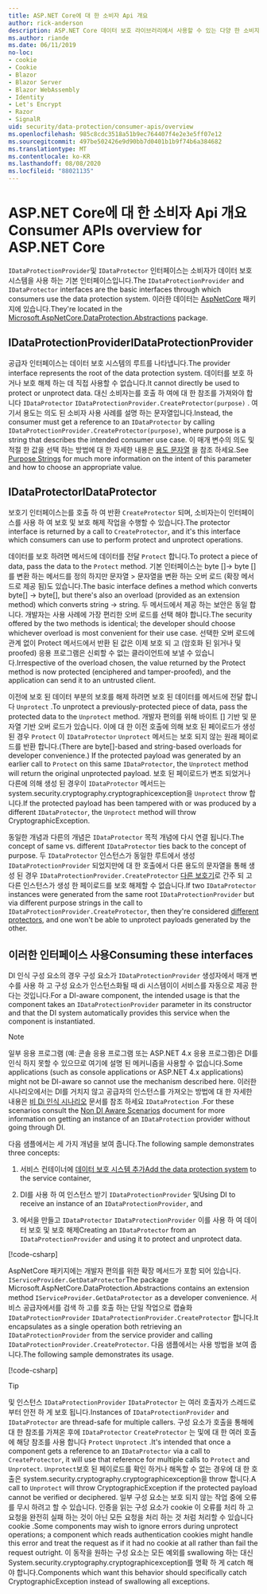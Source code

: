 ```yaml
---
title: ASP.NET Core에 대 한 소비자 Api 개요
author: rick-anderson
description: ASP.NET Core 데이터 보호 라이브러리에서 사용할 수 있는 다양 한 소비자 Api에 대 한 간략 한 개요를 수신 합니다.
ms.author: riande
ms.date: 06/11/2019
no-loc:
- cookie
- Cookie
- Blazor
- Blazor Server
- Blazor WebAssembly
- Identity
- Let's Encrypt
- Razor
- SignalR
uid: security/data-protection/consumer-apis/overview
ms.openlocfilehash: 985c8cdc3518a51b9ec764407f4e2e3e5ff07e12
ms.sourcegitcommit: 497be502426e9d90bb7d0401b1b9f74b6a384682
ms.translationtype: MT
ms.contentlocale: ko-KR
ms.lasthandoff: 08/08/2020
ms.locfileid: "88021135"
---
```

# <a name="consumer-apis-overview-for-aspnet-core"></a><span data-ttu-id="25a77-103">ASP.NET Core에 대 한 소비자 Api 개요</span><span class="sxs-lookup"><span data-stu-id="25a77-103">Consumer APIs overview for ASP.NET Core</span></span>

<span data-ttu-id="25a77-104">`IDataProtectionProvider`및 `IDataProtector` 인터페이스는 소비자가 데이터 보호 시스템을 사용 하는 기본 인터페이스입니다.</span><span class="sxs-lookup"><span data-stu-id="25a77-104">The `IDataProtectionProvider` and `IDataProtector` interfaces are the basic interfaces through which consumers use the data protection system.</span></span> <span data-ttu-id="25a77-105">이러한 데이터는 [AspNetCore](https://www.nuget.org/packages/Microsoft.AspNetCore.DataProtection.Abstractions/) 패키지에 있습니다.</span><span class="sxs-lookup"><span data-stu-id="25a77-105">They're located in the [Microsoft.AspNetCore.DataProtection.Abstractions](https://www.nuget.org/packages/Microsoft.AspNetCore.DataProtection.Abstractions/) package.</span></span>

## <a name="idataprotectionprovider"></a><span data-ttu-id="25a77-106">IDataProtectionProvider</span><span class="sxs-lookup"><span data-stu-id="25a77-106">IDataProtectionProvider</span></span>

<span data-ttu-id="25a77-107">공급자 인터페이스는 데이터 보호 시스템의 루트를 나타냅니다.</span><span class="sxs-lookup"><span data-stu-id="25a77-107">The provider interface represents the root of the data protection system.</span></span> <span data-ttu-id="25a77-108">데이터를 보호 하거나 보호 해제 하는 데 직접 사용할 수 없습니다.</span><span class="sxs-lookup"><span data-stu-id="25a77-108">It cannot directly be used to protect or unprotect data.</span></span> <span data-ttu-id="25a77-109">대신 소비자는를 호출 하 여에 대 한 참조를 가져와야 합니다 `IDataProtector` `IDataProtectionProvider.CreateProtector(purpose)` . 여기서 용도는 의도 된 소비자 사용 사례를 설명 하는 문자열입니다.</span><span class="sxs-lookup"><span data-stu-id="25a77-109">Instead, the consumer must get a reference to an `IDataProtector` by calling `IDataProtectionProvider.CreateProtector(purpose)`, where purpose is a string that describes the intended consumer use case.</span></span> <span data-ttu-id="25a77-110">이 매개 변수의 의도 및 적절 한 값을 선택 하는 방법에 대 한 자세한 내용은 [용도 문자열](xref:security/data-protection/consumer-apis/purpose-strings) 을 참조 하세요.</span><span class="sxs-lookup"><span data-stu-id="25a77-110">See [Purpose Strings](xref:security/data-protection/consumer-apis/purpose-strings) for much more information on the intent of this parameter and how to choose an appropriate value.</span></span>

## <a name="idataprotector"></a><span data-ttu-id="25a77-111">IDataProtector</span><span class="sxs-lookup"><span data-stu-id="25a77-111">IDataProtector</span></span>

<span data-ttu-id="25a77-112">보호기 인터페이스는를 호출 하 여 반환 `CreateProtector` 되며, 소비자는이 인터페이스를 사용 하 여 보호 및 보호 해제 작업을 수행할 수 있습니다.</span><span class="sxs-lookup"><span data-stu-id="25a77-112">The protector interface is returned by a call to `CreateProtector`, and it's this interface which consumers can use to perform protect and unprotect operations.</span></span>

<span data-ttu-id="25a77-113">데이터를 보호 하려면 메서드에 데이터를 전달 `Protect` 합니다.</span><span class="sxs-lookup"><span data-stu-id="25a77-113">To protect a piece of data, pass the data to the `Protect` method.</span></span> <span data-ttu-id="25a77-114">기본 인터페이스는 byte []-> byte []를 변환 하는 메서드를 정의 하지만 문자열 > 문자열을 변환 하는 오버 로드 (확장 메서드로 제공 됨)도 있습니다.</span><span class="sxs-lookup"><span data-stu-id="25a77-114">The basic interface defines a method which converts byte[] -> byte[], but there's also an overload (provided as an extension method) which converts string -> string.</span></span> <span data-ttu-id="25a77-115">두 메서드에서 제공 하는 보안은 동일 합니다. 개발자는 사용 사례에 가장 편리한 오버 로드를 선택 해야 합니다.</span><span class="sxs-lookup"><span data-stu-id="25a77-115">The security offered by the two methods is identical; the developer should choose whichever overload is most convenient for their use case.</span></span> <span data-ttu-id="25a77-116">선택한 오버 로드에 관계 없이 Protect 메서드에서 반환 된 값은 이제 보호 되 고 (암호화 된 읽거나 및 proofed) 응용 프로그램은 신뢰할 수 없는 클라이언트에 보낼 수 있습니다.</span><span class="sxs-lookup"><span data-stu-id="25a77-116">Irrespective of the overload chosen, the value returned by the Protect method is now protected (enciphered and tamper-proofed), and the application can send it to an untrusted client.</span></span>

<span data-ttu-id="25a77-117">이전에 보호 된 데이터 부분의 보호를 해제 하려면 보호 된 데이터를 메서드에 전달 합니다 `Unprotect` .</span><span class="sxs-lookup"><span data-stu-id="25a77-117">To unprotect a previously-protected piece of data, pass the protected data to the `Unprotect` method.</span></span> <span data-ttu-id="25a77-118">개발자 편의를 위해 바이트 [] 기반 및 문자열 기반 오버 로드가 있습니다. 이에 대 한 이전 호출에 의해 보호 된 페이로드가 생성 된 경우 `Protect` 이 `IDataProtector` `Unprotect` 메서드는 보호 되지 않는 원래 페이로드를 반환 합니다.</span><span class="sxs-lookup"><span data-stu-id="25a77-118">(There are byte[]-based and string-based overloads for developer convenience.) If the protected payload was generated by an earlier call to `Protect` on this same `IDataProtector`, the `Unprotect` method will return the original unprotected payload.</span></span> <span data-ttu-id="25a77-119">보호 된 페이로드가 변조 되었거나 다른에 의해 생성 된 경우이 `IDataProtector` 메서드는 system.security.cryptography.cryptographicexception을 `Unprotect` throw 합니다.</span><span class="sxs-lookup"><span data-stu-id="25a77-119">If the protected payload has been tampered with or was produced by a different `IDataProtector`, the `Unprotect` method will throw CryptographicException.</span></span>

<span data-ttu-id="25a77-120">동일한 개념과 다른의 개념은 `IDataProtector` 목적 개념에 다시 연결 됩니다.</span><span class="sxs-lookup"><span data-stu-id="25a77-120">The concept of same vs. different `IDataProtector` ties back to the concept of purpose.</span></span> <span data-ttu-id="25a77-121">두 `IDataProtector` 인스턴스가 동일한 루트에서 생성 `IDataProtectionProvider` 되었지만에 대 한 호출에서 다른 용도의 문자열을 통해 생성 된 경우 `IDataProtectionProvider.CreateProtector` [다른 보호기](xref:security/data-protection/consumer-apis/purpose-strings)로 간주 되 고 다른 인스턴스가 생성 한 페이로드를 보호 해제할 수 없습니다.</span><span class="sxs-lookup"><span data-stu-id="25a77-121">If two `IDataProtector` instances were generated from the same root `IDataProtectionProvider` but via different purpose strings in the call to `IDataProtectionProvider.CreateProtector`, then they're considered [different protectors](xref:security/data-protection/consumer-apis/purpose-strings), and one won't be able to unprotect payloads generated by the other.</span></span>

## <a name="consuming-these-interfaces"></a><span data-ttu-id="25a77-122">이러한 인터페이스 사용</span><span class="sxs-lookup"><span data-stu-id="25a77-122">Consuming these interfaces</span></span>

<span data-ttu-id="25a77-123">DI 인식 구성 요소의 경우 구성 요소가 `IDataProtectionProvider` 생성자에서 매개 변수를 사용 하 고 구성 요소가 인스턴스화될 때 di 시스템이이 서비스를 자동으로 제공 한다는 것입니다.</span><span class="sxs-lookup"><span data-stu-id="25a77-123">For a DI-aware component, the intended usage is that the component takes an `IDataProtectionProvider` parameter in its constructor and that the DI system automatically provides this service when the component is instantiated.</span></span>

> [!NOTE]
> <span data-ttu-id="25a77-124">일부 응용 프로그램 (예: 콘솔 응용 프로그램 또는 ASP.NET 4.x 응용 프로그램)은 DI를 인식 하지 못할 수 있으므로 여기에 설명 된 메커니즘을 사용할 수 없습니다.</span><span class="sxs-lookup"><span data-stu-id="25a77-124">Some applications (such as console applications or ASP.NET 4.x applications) might not be DI-aware so cannot use the mechanism described here.</span></span> <span data-ttu-id="25a77-125">이러한 시나리오에서는 DI를 거치지 않고 공급자의 인스턴스를 가져오는 방법에 대 한 자세한 내용은 [비 Di 인식 시나리오](xref:security/data-protection/configuration/non-di-scenarios) 문서를 참조 하세요 `IDataProtection` .</span><span class="sxs-lookup"><span data-stu-id="25a77-125">For these scenarios consult the [Non DI Aware Scenarios](xref:security/data-protection/configuration/non-di-scenarios) document for more information on getting an instance of an `IDataProtection` provider without going through DI.</span></span>

<span data-ttu-id="25a77-126">다음 샘플에서는 세 가지 개념을 보여 줍니다.</span><span class="sxs-lookup"><span data-stu-id="25a77-126">The following sample demonstrates three concepts:</span></span>

1. <span data-ttu-id="25a77-127">서비스 컨테이너에 [데이터 보호 시스템 추가](xref:security/data-protection/configuration/overview)</span><span class="sxs-lookup"><span data-stu-id="25a77-127">[Add the data protection system](xref:security/data-protection/configuration/overview) to the service container,</span></span>

2. <span data-ttu-id="25a77-128">DI를 사용 하 여 인스턴스 받기 `IDataProtectionProvider` 및</span><span class="sxs-lookup"><span data-stu-id="25a77-128">Using DI to receive an instance of an `IDataProtectionProvider`, and</span></span>

3. <span data-ttu-id="25a77-129">에서을 만들고 `IDataProtector` `IDataProtectionProvider` 이를 사용 하 여 데이터 보호 및 보호 해제</span><span class="sxs-lookup"><span data-stu-id="25a77-129">Creating an `IDataProtector` from an `IDataProtectionProvider` and using it to protect and unprotect data.</span></span>

[!code-csharp[](../using-data-protection/samples/protectunprotect.cs?highlight=26,34,35,36,37,38,39,40)]

<span data-ttu-id="25a77-130">AspNetCore 패키지에는 개발자 편의를 위한 확장 메서드가 포함 되어 있습니다. `IServiceProvider.GetDataProtector`</span><span class="sxs-lookup"><span data-stu-id="25a77-130">The package Microsoft.AspNetCore.DataProtection.Abstractions contains an extension method `IServiceProvider.GetDataProtector` as a developer convenience.</span></span> <span data-ttu-id="25a77-131">서비스 공급자에서를 검색 하 고를 호출 하는 단일 작업으로 캡슐화 `IDataProtectionProvider` `IDataProtectionProvider.CreateProtector` 합니다.</span><span class="sxs-lookup"><span data-stu-id="25a77-131">It encapsulates as a single operation both retrieving an `IDataProtectionProvider` from the service provider and calling `IDataProtectionProvider.CreateProtector`.</span></span> <span data-ttu-id="25a77-132">다음 샘플에서는 사용 방법을 보여 줍니다.</span><span class="sxs-lookup"><span data-stu-id="25a77-132">The following sample demonstrates its usage.</span></span>

[!code-csharp[](./overview/samples/getdataprotector.cs?highlight=15)]

>[!TIP]
> <span data-ttu-id="25a77-133">및 인스턴스 `IDataProtectionProvider` `IDataProtector` 는 여러 호출자가 스레드로부터 안전 하 게 보호 됩니다.</span><span class="sxs-lookup"><span data-stu-id="25a77-133">Instances of `IDataProtectionProvider` and `IDataProtector` are thread-safe for multiple callers.</span></span> <span data-ttu-id="25a77-134">구성 요소가 호출을 통해에 대 한 참조를 가져온 후에 `IDataProtector` `CreateProtector` 는 및에 대 한 여러 호출에 해당 참조를 사용 합니다 `Protect` `Unprotect` .</span><span class="sxs-lookup"><span data-stu-id="25a77-134">It's intended that once a component gets a reference to an `IDataProtector` via a call to `CreateProtector`, it will use that reference for multiple calls to `Protect` and `Unprotect`.</span></span> <span data-ttu-id="25a77-135">`Unprotect`보호 된 페이로드를 확인 하거나 해독할 수 없는 경우에 대 한 호출은 system.security.cryptography.cryptographicexception을 throw 합니다.</span><span class="sxs-lookup"><span data-stu-id="25a77-135">A call to `Unprotect` will throw CryptographicException if the protected payload cannot be verified or deciphered.</span></span> <span data-ttu-id="25a77-136">일부 구성 요소는 보호 되지 않는 작업 중에 오류를 무시 하려고 할 수 있습니다. 인증을 읽는 구성 요소가 cookie 이 오류를 처리 하 고 요청을 완전히 실패 하는 것이 아닌 모든 요청을 처리 하는 것 처럼 처리할 수 있습니다 cookie .</span><span class="sxs-lookup"><span data-stu-id="25a77-136">Some components may wish to ignore errors during unprotect operations; a component which reads authentication cookies might handle this error and treat the request as if it had no cookie at all rather than fail the request outright.</span></span> <span data-ttu-id="25a77-137">이 동작을 원하는 구성 요소는 모든 예외를 swallowing 하는 대신 System.security.cryptography.cryptographicexception를 명확 하 게 catch 해야 합니다.</span><span class="sxs-lookup"><span data-stu-id="25a77-137">Components which want this behavior should specifically catch CryptographicException instead of swallowing all exceptions.</span></span>
